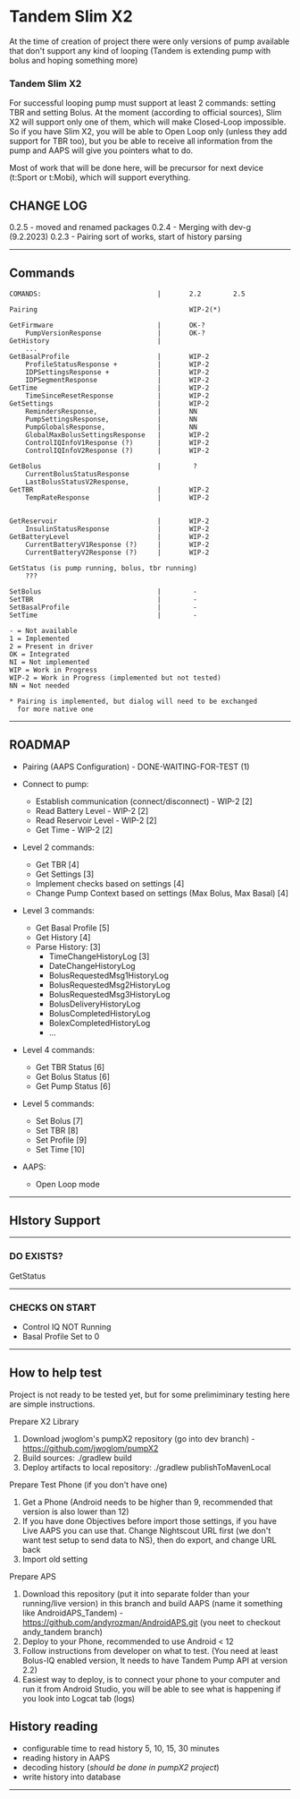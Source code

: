 # Tandem Slim X2

At the time of creation of project there were only versions of pump available that don't support
any kind of looping (Tandem is extending pump with bolus and hoping something more)

### Tandem Slim X2
For successful looping pump must support at least 2 commands: setting TBR and setting Bolus. At
the moment (according to official sources), Slim X2 will support only one of them, which will
make Closed-Loop impossible. So if you have Slim X2, you will be able to Open Loop only (unless
they add support for TBR too), but you be able to receive all information from the pump and AAPS
will give you pointers what to do.

Most of work that will be done here, will be precursor for next device (t:Sport or t:Mobi), which
 will support everything.



CHANGE LOG
----------

0.2.5 - moved and renamed packages
0.2.4 - Merging with dev-g (9.2.2023)
0.2.3 - Pairing sort of works, start of history parsing


***


## Commands

    COMANDS:                             |       2.2        2.5
    
    Pairing                                      WIP-2(*)
    
    GetFirmware                          |       OK-?
        PumpVersionResponse              |       OK-?
    GetHistory                           |
        ...
    GetBasalProfile                      |       WIP-2
        ProfileStatusResponse +          |       WIP-2
        IDPSettingsResponse +            |       WIP-2
        IDPSegmentResponse               |       WIP-2
    GetTime                              |       WIP-2
        TimeSinceResetResponse           |       WIP-2
    GetSettings                          |       WIP-2
        RemindersResponse,               |       NN
        PumpSettingsResponse,            |       NN
        PumpGlobalsResponse,             |       NN
        GlobalMaxBolusSettingsResponse   |       WIP-2
        ControlIQInfoV1Response (?)      |       WIP-2
        ControlIQInfoV2Response (?)      |       WIP-2
    
    GetBolus                             |        ?
        CurrentBolusStatusResponse
        LastBolusStatusV2Response,
    GetTBR                               |       WIP-2
        TempRateResponse                 |       WIP-2
    
    
    GetReservoir                         |       WIP-2
        InsulinStatusResponse            |       WIP-2
    GetBatteryLevel                      |       WIP-2
        CurrentBatteryV1Response (?)     |       WIP-2
        CurrentBatteryV2Response (?)     |       WIP-2
    
    GetStatus (is pump running, bolus, tbr running)
        ???
        
    SetBolus                             |        -
    SetTBR                               |        -
    SetBasalProfile                      |        -
    SetTime                              |        -

    - = Not available
    1 = Implemented
    2 = Present in driver
    OK = Integrated
    NI = Not implemented
    WIP = Work in Progress
    WIP-2 = Work in Progress (implemented but not tested)
    NN = Not needed

    * Pairing is implemented, but dialog will need to be exchanged 
      for more native one



***

## ROADMAP

- Pairing (AAPS Configuration) - DONE-WAITING-FOR-TEST (1)
- Connect to pump: 
  - Establish communication (connect/disconnect) - WIP-2  [2]
  - Read Battery Level - WIP-2 [2]
  - Read Reservoir Level - WIP-2 [2]
  - Get Time - WIP-2 [2]

- Level 2 commands:
  - Get TBR [4]
  - Get Settings [3]
  - Implement checks based on settings [4]
  - Change Pump Context based on settings (Max Bolus, Max Basal) [4]

- Level 3 commands:
  - Get Basal Profile [5]
  - Get History [4]
  - Parse History: [3] 
    - TimeChangeHistoryLog [3]
    - DateChangeHistoryLog
    - BolusRequestedMsg1HistoryLog
    - BolusRequestedMsg2HistoryLog
    - BolusRequestedMsg3HistoryLog
    - BolusDeliveryHistoryLog
    - BolusCompletedHistoryLog
    - BolexCompletedHistoryLog
    - ...

- Level 4 commands:
  - Get TBR Status [6]
  - Get Bolus Status [6]
  - Get Pump Status [6]

- Level 5 commands:
  - Set Bolus [7]
  - Set TBR [8]
  - Set Profile [9]
  - Set Time [10]

- AAPS:
  - Open Loop mode  



***

HIstory Support
----------------






***

### DO EXISTS?
GetStatus

***

### CHECKS ON START

 - Control IQ NOT Running
 - Basal Profile Set to 0

***

## How to help test

Project is not ready to be tested yet, but for some prelimiminary testing 
here are simple instructions.

Prepare X2 Library
1. Download jwoglom's pumpX2 repository (go into dev branch) - https://github.com/jwoglom/pumpX2
2. Build sources:  ./gradlew build
3. Deploy artifacts to local repository: ./gradlew publishToMavenLocal

Prepare Test Phone (if you don't have one)
1. Get a Phone (Android needs to be higher than 9, recommended that version is also lower than 12)
2. If you have done Objectives before import those settings, if you have Live AAPS you can use
   that. Change Nightscout URL first (we don't want test setup to send data to NS), then do
   export, and change URL back
3. Import old setting

Prepare APS
1. Download this repository (put it into separate folder than your running/live version) in this
   branch and build AAPS (name it something like AndroidAPS_Tandem) -
   https://github.com/andyrozman/AndroidAPS.git  (you neet to checkout andy_tandem branch)
2. Deploy to your Phone, recommended to use Android < 12
3. Follow instructions from developer on what to test. (You need at least Bolus-IQ enabled
   version, It needs to have Tandem Pump API at version 2.2)
4. Easiest way to deploy, is to connect your phone to your computer and run it from Android Studio,
   you will be able to see what is happening if you look into Logcat tab (logs)




## History reading
- configurable time to read history 5, 10, 15, 30 minutes
- reading history in AAPS
- decoding history (*should be done in pumpX2 project*)
- write history into database

***





